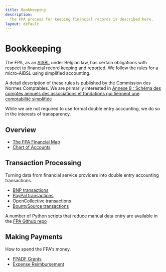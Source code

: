 ```yaml
---
title: Bookkeeping
description:
  The FPA process for keeping financial records is described here.
layout: default
---
```

# Bookkeeping

The FPA, as an [AISBL](https://www.socialplatform.org/wp-content/uploads/2013/06/20120509_Presentation_AISBL.pdf) under Belgian law, has certain obligations with respect to financial record keeping and reported.  We follow the rules for a micro-AIBSL using simplified accounting. 

A detail description of these rules is published by the Commission des Normes Comptables.
We are primarily interested in [Annexe 8 : Schéma des comptes annuels des associations et fondations qui tiennent une comptabilité simplifiée](https://www.cnc-cbn.be/fr/node/2247)
 
While we are not required to use formal double entry accounting, we do so in the interests of transparency. 

## Overview
- [The FPA Financial Map](./FPAFinancialMap.md)
- [Chart of Accounts](./ChartOfAccounts.md)

## Transaction Processing

Turning data from financial service providers into double entry accounting transactions.
- [BNP transactions](./BNPTransactionProcessing.md)
- [PayPal transactions](./PayPalTransactionProcessing.md)
- [OpenCollective transactions](./OpenCollectiveTransactionProcessing.md)
- [BountySource transactions](./BountySourceTransactionProcessing.md)

A number of Python scripts that reduce manual data entry are available in the [FPA Github repo](https://github.com/FreeCAD/FPA/tree/main/code/bookkeepingScripts)

## Making Payments

How to spend the FPA's money.
- [FPADF Grants](FPADFGrants.md)
- [Expense Reimbursement](ExpenseReimbursement.md)

